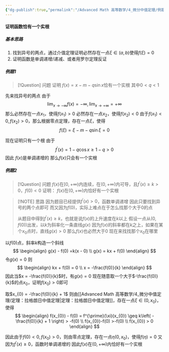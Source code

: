 ```yaml
---
{"dg-publish":true,"permalink":"/Advanced Math 高等数学/4_微分中值定理/例题：找实根：介值定理/","tags":["例题","微积分"]}
---
```


#### 证明函数恰有一个实根
##### 基本思路
1. 找到异号的两点，通过介值定理证明必然存在一点$\xi \in (a,b)$使得$f(\xi) = 0$
2. 证明函数是单调递增/递减、或者用罗尔定理反证

##### 例题1

> [!Question] 问题
> 证明
> $f(x) = x - m - q\sin x$恰有一个实根
> 其中$0 < q < 1$

先来找异号的两点
由于
$$
\lim_{ x \to -\infty } f(x) = -\infty , \lim_{ x \to +\infty } = + \infty
$$
那么必然存在一点$x_{1}$，使得$f(x_{1}) > 0$
必然存在一点$x_{2}$，使得$f(x_{2}) < 0$
由于$f(x_{1}) < 0 , f(x_{2}) > 0$，那么根据零点定理，存在一点$\xi$，使得
$$
f(\xi) = \xi - m - q\sin \xi = 0
$$

现在证明只有一个根
由于
$$
f^{\prime}(x) = 1 - q\cos x \geq 1- q > 0 
$$
因此
$f(x)$是单调递增的
那么$f(x)$只会有一个实根

##### 例题2

> [!Question] 问题
> $f(x)$在$[0 , +\infty)$内连续，在$(0 , +\infty)$内可导，且$f^{\prime}(x) \geq k > 0$，$f(0) < 0$
> 证明：
> $f(x)$在$(0, +\infty)$内恰好有一个实根

> [!NOTE] 思路
> 因为题目已经提供$f^{\prime}(x) > 0$，函数单调递增
> 因此只要找到异号的两个点即可
> 而又因为$f(0)$，实际上难点在于怎么找那个大于$0$的点
> 
> 从题目中得到$f^{\prime}(x) \geq k$，也就是说$f(x)$的上升速度在$k$以上
> 假设一点从$(0,f(0))$出发，以$k$为斜率化一条直线$g(x)$
> 因为$f(x)$的斜率都在$k$之上，如果在某个$x_{0}$点时，直线$g(x) > 0$
> 那么$f(x)$也必然大于$0$
> 现在来找找那个$x_{0}$在哪里


以$f(0)$点，斜率$k$构造一个斜线
$$
\begin{align}
g(x) - f(0)  =k(x - 0) \\
g(x) = kx + f(0)
\end{align}
$$
令$g(x) = 0$
则
$$
\begin{align}
kx + f(0) = 0 \\
x = -\frac{f(0)}{k}
\end{align}
$$
因此当$x = -\frac{f(0)}{k}$时，有$g(x) = 0$
现在随意取一个大于$-\frac{f(0)}{k}$的点$x_{0}$，证明$f(x_{0})>0$即可

取$x_{0} = -\frac{f(0)}{k} + 1$
则由[[Advanced Math 高等数学/4_微分中值定理/定理：拉格朗日中值定理\|定理：拉格朗日中值定理]]，存在一点$\xi \in (0,x_{0})$，使得
$$
\begin{align}
f(x_{0}) - f(0) = f^{\prime}(\xi)(x_{0})  \geq k\left( -\frac{f(0)}{k} + 1 \right) > -f(0) \\
f(x_{0})-f(0)  >-f(0) \\
f(x_{0}) > 0
\end{align}
$$

因此由于$f(0) < 0 , f(x_{0})> 0$，则由零点定理，存在一点$\eta(0,x_{0})$，使得$f(\eta) = 0$
又因为$f^{\prime}(x) \geq 0$，函数时单调递增的
因此$f(x)$在$(0, +\infty)$内恰好有一个实根

